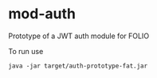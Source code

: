 # mod-auth
Prototype of a JWT auth module for FOLIO

To run use

`java -jar target/auth-prototype-fat.jar`
